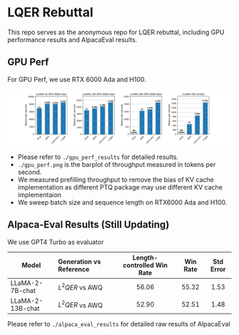 # LQER Rebuttal

This repo serves as the anonymous repo for LQER rebuttal, including GPU performance results and AlpacaEval results.

## GPU Perf

For GPU Perf, we use RTX 6000 Ada and H100.

![gpu_perf_bar_plot](./gpu_perf.png)

- Please refer to `./gpu_perf_results` for detailed results.
- `./gpu_perf.png` is the barplot of throughput measured in tokens per second.
- We measured prefilling throughput to remove the bias of KV cache implementation as different PTQ package may use different KV cache implementaion
- We sweep batch size and sequence length on RTX6000 Ada and H100. 

## Alpaca-Eval Results (Still Updating)

We use GPT4 Turbo as evaluator

| Model | Generation vs Reference | Length-controlled Win Rate | Win Rate | Std Error | 
| ---   | :---                    | :---:                      | :---:    | :---:     |
| LLaMA-2-7B-chat  | $L^2QER$ vs AWQ | 56.06 | 55.32 | 1.53 |
| LLaMA-2-13B-chat | $L^2QER$ vs AWQ | 52.90 | 52.51 | 1.48 |

Please refer to `./alpaca_eval_results` for detailed raw results of AlpacaEval
